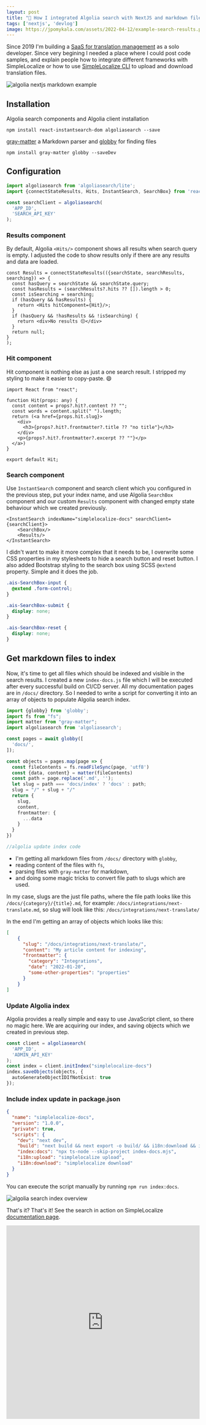 ```yaml
---
layout: post 
title: "🔎 How I integrated Algolia search with NextJS and markdown files?"
tags: ['nextjs', 'devlog']
image: https://jpomykala.com/assets/2022-04-12/example-search-results.png
---
```



Since 2019 I'm building a [SaaS for translation management](https://simplelocalize.io) as a solo developer. Since very begining
I needed a place where I could post code samples, and explain people how to integrate different frameworks with SimpleLocalize or how
to use [SimpleLocalize CLI](https://github.com/simplelocalize/simplelocalize-cli) to upload and download translation files. 

![algolia nextjs markdown example](/assets/2022-04-12/example-search-results.png)




## Installation

Algolia search components and Algolia client installation
```shell
npm install react-instantsearch-dom algoliasearch --save
```

[gray-matter](https://github.com/jonschlinkert/gray-matter) a Markdown parser and [globby](https://github.com/sindresorhus/globby) for finding files
```shell
npm install gray-matter globby --saveDev
```

## Configuration
```typescript
import algoliasearch from 'algoliasearch/lite';
import {connectStateResults, Hits, InstantSearch, SearchBox} from 'react-instantsearch-dom';

const searchClient = algoliasearch(
  'APP_ID',
  'SEARCH_API_KEY'
);
```

### Results component

By default, Algolia `<Hits/>` component shows all results when search query is empty. I adjusted the code to show results only if there are any results and data are loaded.

```tsx
const Results = connectStateResults(({searchState, searchResults, searching}) => {
  const hasQuery = searchState && searchState.query;
  const hasResults = (searchResults?.hits ?? []).length > 0;
  const isSearching = searching;
  if (hasQuery && hasResults) {
    return <Hits hitComponent={Hit}/>;
  }
  if (hasQuery && !hasResults && !isSearching) {
    return <div>No results 😔</div>
  }
  return null;
}
);
```


### Hit component

Hit component is nothing else as just a one search result. I stripped my styling to make it easier to copy-paste. 😄 

```tsx
import React from "react";

function Hit(props: any) {
  const content = props?.hit?.content ?? "";
  const words = content.split(" ").length;
  return (<a href={props.hit.slug}>
    <div>
      <h3>{props?.hit?.frontmatter?.title ?? "no title"}</h3>
    </div>
    <p>{props?.hit?.frontmatter?.excerpt ?? ""}</p>
  </a>)
}

export default Hit;
```

### Search component

Use `InstantSearch` component and search client which you configured in the previous step, put your index name, and 
use Algolia `SearchBox` component and our custom `Results` component with changed empty state behaviour which we created previously.

```tsx
<InstantSearch indexName="simplelocalize-docs" searchClient={searchClient}>
    <SearchBox/>
    <Results/>
</InstantSearch>
```
I didn't want to make it more complex that it needs to be, I overwrite some CSS properties in my stylesheets to hide a search button and reset button. 
I also added Bootstrap styling to the search box using SCSS `@extend` property. Simple and it does the job.

```scss
.ais-SearchBox-input {
  @extend .form-control;
}

.ais-SearchBox-submit {
  display: none;
}

.ais-SearchBox-reset {
  display: none;
}
```


## Get markdown files to index

Now, it's time to get all files which should be indexed and visible in the search results.
I created a new `index-docs.js` file which I will be executed after every successful build on CI/CD server.
All my documentation pages are in `/docs/` directory. So I needed to write a script for converting it into an array of objects to populate Algolia search index.

```typescript
import {globby} from 'globby';
import fs from "fs";
import matter from "gray-matter";
import algoliasearch from 'algoliasearch';

const pages = await globby([
  'docs/',
]);

const objects = pages.map(page => {
  const fileContents = fs.readFileSync(page, 'utf8')
  const {data, content} = matter(fileContents)
  const path = page.replace('.md', '');
  let slug = path === 'docs/index' ? 'docs' : path;
  slug = "/" + slug + "/"
  return {
    slug,
    content,
    frontmatter: {
      ...data
    }
  }
})

//algolia update index code
```

- I'm getting all markdown files from `/docs/` directory with `globby`, 
- reading content of the files with `fs`,
- parsing files with `gray-matter` for markdown, 
- and doing some magic tricks to convert file path to slugs which are used.

In my case, slugs are the just file paths, where the file path looks like this `/docs/{category}/{title}.md`, for example:
`/docs/integrations/next-translate.md`, so slug will look like this: `/docs/integrations/next-translate/`

In the end I'm getting an array of objects which looks like this:

```json
[
    {
      "slug": "/docs/integrations/next-translate/",
      "content": "My article content for indexing",
      "frontmatter": {
        "category": "Integrations",
        "date": "2022-01-20",
        "some-other-properties": "properties"
      }
    }
]
```

### Update Algolia index

Algolia provides a really simple and easy to use JavaScript client, so there no magic here. We are acquiring our index, and
saving objects which we created in previous step.

```typescript
const client = algoliasearch(
  'APP_ID',
  'ADMIN_API_KEY'
);
const index = client.initIndex("simplelocalize-docs")
index.saveObjects(objects, {
  autoGenerateObjectIDIfNotExist: true
});
```


### Include index update in package.json

```json
{
  "name": "simplelocalize-docs",
  "version": "1.0.0",
  "private": true,
  "scripts": {
    "dev": "next dev",
    "build": "next build && next export -o build/ && i18n:download && index:docs",
    "index:docs": "npx ts-node --skip-project index-docs.mjs",
    "i18n:upload": "simplelocalize upload",
    "i18n:download": "simplelocalize download"
  }
}
```

You can execute the script manually by running `npm run index:docs`.

![algolia search index overview](/assets/2022-04-12/algolia-docs-search-index-overview.png)

That's it? That's it! See the search in action on SimpleLocalize [documentation page](https://simplelocalize.io/docs).

<div style="padding:100% 0 0 0;position:relative;"><iframe src="https://player.vimeo.com/video/698425700?h=d3c47c4475&amp;badge=0&amp;autopause=0&amp;player_id=0&amp;app_id=58479" frameborder="0" allow="autoplay; fullscreen; picture-in-picture" allowfullscreen style="position:absolute;top:0;left:0;width:100%;height:100%;" title="algolia-search-with-markdown-and-next-js-example"></iframe></div><script src="https://player.vimeo.com/api/player.js"></script>
